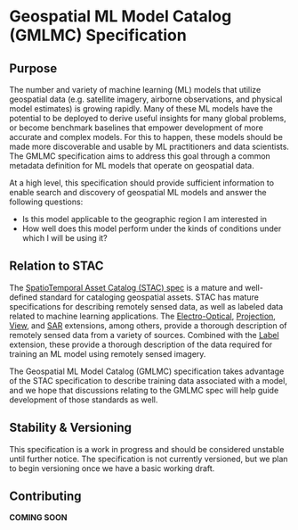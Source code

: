 # Geospatial ML Model Catalog \(GMLMC\) Specification

## Purpose

The number and variety of machine learning (ML) models that utilize geospatial data (e.g. satellite imagery, airborne 
observations, and physical model estimates) is growing rapidly. Many of these ML models have the potential to be 
deployed to derive useful insights for many global problems, or become benchmark baselines that empower development of 
more accurate and complex models. For this to happen, these models should be made more discoverable and usable by ML 
practitioners and data scientists. The GMLMC specification aims to address this goal through a common metadata 
definition for ML models that operate on geospatial data.

At a high level, this specification should provide sufficient information to enable search and discovery of geospatial 
ML models and answer the following questions:

* Is this model applicable to the geographic region I am interested in
* How well does this model perform under the kinds of conditions under which I will be using it?

## Relation to STAC

The [SpatioTemporal Asset Catalog (STAC) spec](https://github.com/radiantearth/stac-spec) is a mature and well-defined 
standard for cataloging geospatial assets. STAC has mature specifications for describing remotely sensed data, as well 
as labeled data related to machine learning applications. The 
[Electro-Optical](https://github.com/radiantearth/stac-spec/tree/master/extensions/eo), 
[Projection](https://github.com/radiantearth/stac-spec/tree/master/extensions/projection), 
[View](https://github.com/radiantearth/stac-spec/tree/master/extensions/view), and
[SAR](https://github.com/stac-extensions/sar) extensions, among others, provide a thorough description of remotely 
sensed data from a variety of sources. Combined with the [Label](https://github.com/stac-extensions/label) extension, 
these provide a thorough description of the data required for training an ML model using remotely sensed imagery. 

The Geospatial ML Model Catalog (GMLMC) specification takes advantage of the STAC specification to describe training data 
associated with a model, and we hope that discussions relating to the GMLMC spec will help guide development of those 
standards as well.

## Stability & Versioning

This specification is a work in progress and should be considered unstable until further notice. The specification 
is not currently versioned, but we plan to begin versioning once we have a basic working draft.

## Contributing

**COMING SOON**